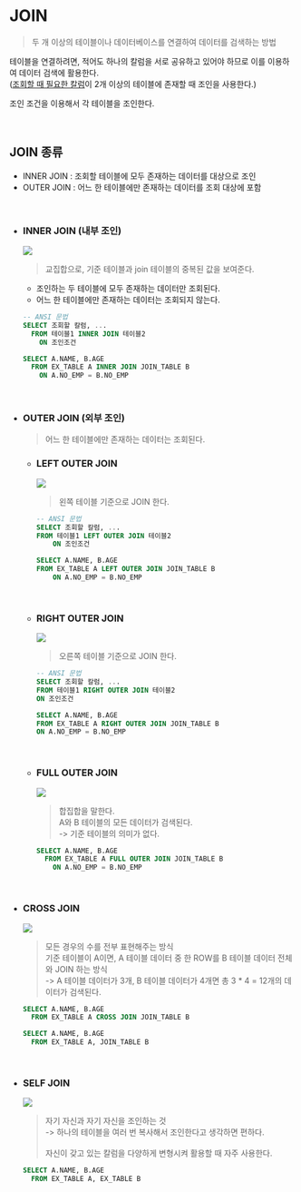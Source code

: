# JOIN
> 두 개 이상의 테이블이나 데이터베이스를 연결하여 데이터를 검색하는 방법

테이블을 연결하려면, 적어도 하나의 칼럼을 서로 공유하고 있어야 하므로 이를 이용하여 데이터 검색에 활용한다.  
(<u>조회할 때 필요한 칼럼</u>이 2개 이상의 테이블에 존재할 때 조인을 사용한다.)

조인 조건을 이용해서 각 테이블을 조인한다.

<br>

## JOIN 종류

- INNER JOIN : 조회할 테이블에 모두 존재하는 데이터를 대상으로 조인
- OUTER JOIN : 어느 한 테이블에만 존재하는 데이터를 조회 대상에 포함

<br>

- ### INNER JOIN (내부 조인)

    <img src="https://img1.daumcdn.net/thumb/R1280x0/?scode=mtistory2&fname=http%3A%2F%2Fcfile9.uf.tistory.com%2Fimage%2F99799F3E5A8148D7036659">

    > 교집합으로, 기준 테이블과 join 테이블의 중복된 값을 보여준다.

    - 조인하는 두 테이블에 모두 존재하는 데이터만 조회된다.
    - 어느 한 테이블에만 존재하는 데이터는 조회되지 않는다.

    ```sql
    -- ANSI 문법
    SELECT 조회할 칼럼, ...
      FROM 테이블1 INNER JOIN 테이블2
        ON 조인조건
    ```
    ```sql
    SELECT A.NAME, B.AGE
      FROM EX_TABLE A INNER JOIN JOIN_TABLE B
        ON A.NO_EMP = B.NO_EMP
    ```

<br>

- ### OUTER JOIN (외부 조인)
    > 어느 한 테이블에만 존재하는 데이터는 조회된다.
  
    - ### LEFT OUTER JOIN

        <img src="https://img1.daumcdn.net/thumb/R1280x0/?scode=mtistory2&fname=http%3A%2F%2Fcfile6.uf.tistory.com%2Fimage%2F997E7F415A81490507F027">

        > 왼쪽 테이블 기준으로 JOIN 한다.

        ```sql
        -- ANSI 문법
        SELECT 조회할 칼럼, ...
        FROM 테이블1 LEFT OUTER JOIN 테이블2
            ON 조인조건
        ```
        ```sql
        SELECT A.NAME, B.AGE
        FROM EX_TABLE A LEFT OUTER JOIN JOIN_TABLE B
            ON A.NO_EMP = B.NO_EMP
        ```

    <br>

    - ### RIGHT OUTER JOIN

        <img src="https://img1.daumcdn.net/thumb/R1280x0/?scode=mtistory2&fname=http%3A%2F%2Fcfile25.uf.tistory.com%2Fimage%2F9984CE355A8149180ABD1D">

        > 오른쪽 테이블 기준으로 JOIN 한다.

        ```sql
        -- ANSI 문법
        SELECT 조회할 칼럼, ...
        FROM 테이블1 RIGHT OUTER JOIN 테이블2
        ON 조인조건
        ```
        ```sql
        SELECT A.NAME, B.AGE
        FROM EX_TABLE A RIGHT OUTER JOIN JOIN_TABLE B
        ON A.NO_EMP = B.NO_EMP
        ```

    <br>

    - ### FULL OUTER JOIN

        <img src="https://img1.daumcdn.net/thumb/R1280x0/?scode=mtistory2&fname=http%3A%2F%2Fcfile24.uf.tistory.com%2Fimage%2F99195F345A8149391BE0C3">

        > 합집합을 말한다.  
        > A와 B 테이블의 모든 데이터가 검색된다.  
        -> 기준 테이블의 의미가 없다.

        ```sql
        SELECT A.NAME, B.AGE
          FROM EX_TABLE A FULL OUTER JOIN JOIN_TABLE B
            ON A.NO_EMP = B.NO_EMP
        ```

<br>

- ### CROSS JOIN

    <img src="https://img1.daumcdn.net/thumb/R1280x0/?scode=mtistory2&fname=http%3A%2F%2Fcfile10.uf.tistory.com%2Fimage%2F993F4E445A8A2D281AC66B">

    > 모든 경우의 수를 전부 표현해주는 방식  
    > 기준 테이블이 A이면, A 테이블 데이터 중 한 ROW를 B 테이블 데이터 전체와 JOIN 하는 방식  
    -> A 테이블 데이터가 3개, B 테이블 데이터가 4개면 총 3 * 4 = 12개의 데이터가 검색된다.

    ```sql
    SELECT A.NAME, B.AGE
      FROM EX_TABLE A CROSS JOIN JOIN_TABLE B

    SELECT A.NAME, B.AGE
      FROM EX_TABLE A, JOIN_TABLE B
    ```
<br>

- ### SELF JOIN

    <img src="https://img1.daumcdn.net/thumb/R1280x0/?scode=mtistory2&fname=http%3A%2F%2Fcfile25.uf.tistory.com%2Fimage%2F99341D335A8A363D0614E8">

    > 자기 자신과 자기 자신을 조인하는 것  
    -> 하나의 테이블을 여러 번 복사해서 조인한다고 생각하면 편하다.<br><br>
    > 자신이 갖고 있는 칼럼을 다양하게 변형시켜 활용할 때 자주 사용한다.

    ```sql
    SELECT A.NAME, B.AGE
      FROM EX_TABLE A, EX_TABLE B
    ```

